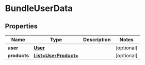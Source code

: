 

# BundleUserData

## Properties

Name | Type | Description | Notes
------------ | ------------- | ------------- | -------------
**user** | [**User**](User.md) |  |  [optional]
**products** | [**List&lt;UserProduct&gt;**](UserProduct.md) |  |  [optional]



